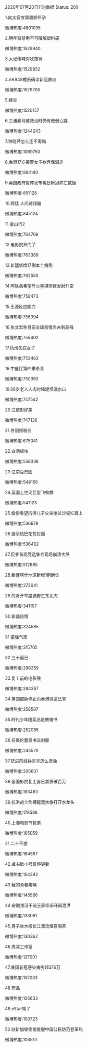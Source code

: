2020年07月20日11时数据
Status: 200

1.向太官宣郭碧婷怀孕

微博热度:4801095

2.明年将禁用不可降解塑料袋

微博热度:1529940

3.大张伟喊你吃夜宵

微博热度:1529852

4.AKB48成员确诊新冠肺炎

微博热度:1529708

5.赖宝

微博热度:1520157

6.三浦春马被救治时仍有微弱心跳

微博热度:1244243

7.钟晓芹怎么还不离婚

微博热度:1069750

8.香港17岁袭警女子欲弃保潜逃

微博热度:864140

9.英国政府暂停发布每日新冠病亡数据

微博热度:851128

10.顾佳 人间过绿器

微博热度:845124

11.釜山行2

微博热度:764769

12.电影院开门了

微博热度:763369

13.新疆新增17例本土病例

微博热度:762550

14.阿联酋希望号火星探测器发射升空

微博热度:759473

15.王源反应能力

微博热度:756394

16.张文宏称目前全球疫情尚未到高峰

微博热度:755402

17.杭州失踪女子

微博热度:753463

18.中餐厅第四季杀青

微博热度:750393

19.68岁老人人肉封堵堤坝漏水口

微博热度:747542

20.江疏影好美

微博热度:747136

21.佟丽娅粉丝

微博热度:675341

22.白酒板块

微博热度:556336

23.江南百景图

微博热度:548156

24.英国上空现巨型飞蚁群

微博热度:541123

25.偷偷看望抗洪儿子父亲抢过沙袋扛肩上

微博热度:536978

26.迪丽热巴花箭封面

微博热度:536462

27.侃爷首场竞选集会现场崩溃大哭

微博热度:512885

28.新疆喀什地区新增1例确诊

微博热度:373641

29.的哥开车路遇野生东北虎

微博热度:341107

30.新疆疫情

微博热度:324585

31.童瑶气质

微博热度:315705

32.三十而已

微博热度:298359

33.复工前的电影院

微博热度:284357

34.英国威胁停止向香港派遣法官

微博热度:258587

35.时代少年团奖品是教辅书

微博热度:252085

36.任嘉伦墨意书法封面

微博热度:245570

37.抗洪前线兵哥哥怎么洗澡

微博热度:205601

38.全国影院复工首日票房破百万

微博热度:193460

39.抗洪战士倒裤腿泥水像打开水龙头

微博热度:178588

40.上海电影节抢票

微博热度:165059

41.二十不惑

微博热度:164567

42.虞书欣小号暂停更新

微博热度:154342

43.我的青春疼痛

微博热度:145566

44.安徽淮河干流王家坝闸开闸泄洪

微博热度:133091

45.男子坐木板长江漂流惬意喝茶

微博热度:130362

46.周深工作室

微博热度:127001

47.美国新冠感染病例超376万

微博热度:107003

48.苟晶

微博热度:105633

49.eStar输了

微博热度:103723

50.驻新加坡使馆提醒中国公民防范登革热

微博热度:103510

